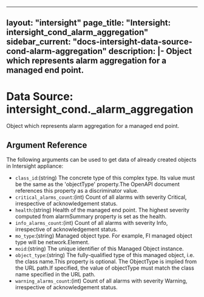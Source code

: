 
---
layout: "intersight"
page_title: "Intersight: intersight_cond_alarm_aggregation"
sidebar_current: "docs-intersight-data-source-cond-alarm-aggregation"
description: |-
Object which represents alarm aggregation for a managed end point.
---

# Data Source: intersight_cond._alarm_aggregation
Object which represents alarm aggregation for a managed end point.
## Argument Reference
The following arguments can be used to get data of already created objects in Intersight appliance:
* `class_id`:(string) The concrete type of this complex type. Its value must be the same as the 'objectType' property.The OpenAPI document references this property as a discriminator value. 
* `critical_alarms_count`:(int) Count of all alarms with severity Critical, irrespective of acknowledgement status. 
* `health`:(string) Health of the managed end point. The highest severity computed from alarmSummary property is set as the health. 
* `info_alarms_count`:(int) Count of all alarms with severity Info, irrespective of acknowledgement status. 
* `mo_type`:(string) Managed object type. For example, FI managed object type will be network.Element. 
* `moid`:(string) The unique identifier of this Managed Object instance. 
* `object_type`:(string) The fully-qualified type of this managed object, i.e. the class name.This property is optional. The ObjectType is implied from the URL path.If specified, the value of objectType must match the class name specified in the URL path. 
* `warning_alarms_count`:(int) Count of all alarms with severity Warning, irrespective of acknowledgement status. 
